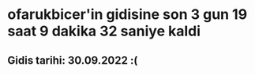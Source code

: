 # ofarukbicer'in gidisine son 3 gun 19 saat 9 dakika 32 saniye kaldi

## Gidis tarihi: 30.09.2022 :(